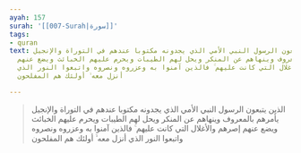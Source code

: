 ```yaml
---
ayah: 157
surah: '[[007-Surah|سورة]]'
tags:
- quran
text: الذين يتبعون الرسول النبي الأمي الذي يجدونه مكتوبا عندهم في التوراة والإنجيل
  يأمرهم بالمعروف وينهاهم عن المنكر ويحل لهم الطيبات ويحرم عليهم الخبائث ويضع عنهم
  إصرهم والأغلال التي كانت عليهم ۚ فالذين آمنوا به وعزروه ونصروه واتبعوا النور الذي
  أنزل معه ۙ أولئك هم المفلحون

---
```

> الذين يتبعون الرسول النبي الأمي الذي يجدونه مكتوبا عندهم في التوراة والإنجيل يأمرهم بالمعروف وينهاهم عن المنكر ويحل لهم الطيبات ويحرم عليهم الخبائث ويضع عنهم إصرهم والأغلال التي كانت عليهم ۚ فالذين آمنوا به وعزروه ونصروه واتبعوا النور الذي أنزل معه ۙ أولئك هم المفلحون
